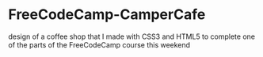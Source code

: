 # FreeCodeCamp-CamperCafe
design of a coffee shop that I made with CSS3 and HTML5 to complete one of the parts of the FreeCodeCamp course this weekend
